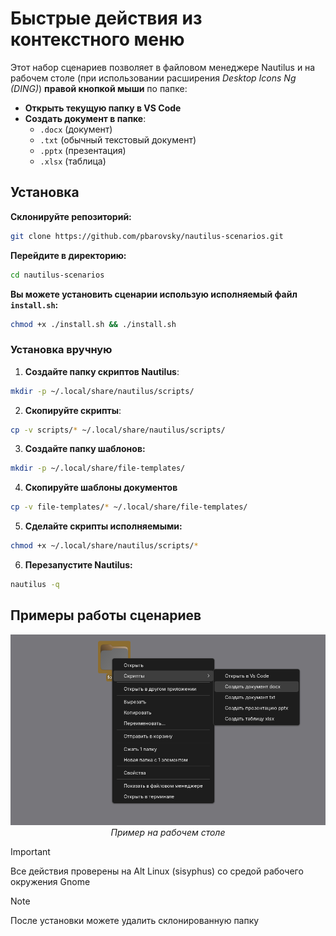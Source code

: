 # Быстрые действия из контекстного меню

Этот набор сценариев позволяет в файловом менеджере Nautilus и на рабочем столе (при использовании расширения _Desktop Icons Ng (DING)_) **правой кнопкой мыши** по папке:

- **Открыть текущую папку в VS Code**
- **Создать документ в папке**:
  - `.docx` (документ)
  - `.txt` (обычный текстовый документ)
  - `.pptx` (презентация)
  - `.xlsx` (таблица)

## Установка

**Склонируйте репозиторий:**
```bash
git clone https://github.com/pbarovsky/nautilus-scenarios.git
```

**Перейдите в директорию:**
```bash
cd nautilus-scenarios
```

**Вы можете установить сценарии использую исполняемый файл `install.sh`:**

```bash
chmod +x ./install.sh && ./install.sh
```

### Установка вручную

1. **Создайте папку скриптов Nautilus**:

```bash
mkdir -p ~/.local/share/nautilus/scripts/
```

2. **Скопируйте скрипты**:

```bash
cp -v scripts/* ~/.local/share/nautilus/scripts/
```

3. **Создайте папку шаблонов:**

```bash
mkdir -p ~/.local/share/file-templates/
```

4. **Скопируйте шаблоны документов**

```bash
cp -v file-templates/* ~/.local/share/file-templates/
```

5. **Сделайте скрипты исполняемыми:**

```bash
chmod +x ~/.local/share/nautilus/scripts/*
```

6. **Перезапустите Nautilus:**

```bash
nautilus -q
```

## Примеры работы сценариев

<p align="center"> <img src="./images/screenshot.png" alt="пример"> <br> <em>Пример на рабочем столе</em> </p>


>[!IMPORTANT]
> Все действия проверены на Alt Linux (sisyphus) со средой рабочего окружения Gnome

>[!NOTE]
> После установки можете удалить склонированную папку